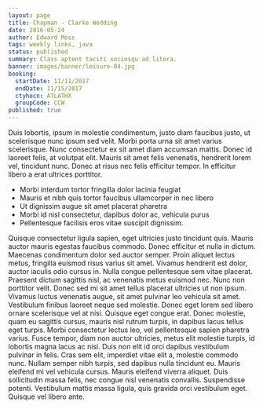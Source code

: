 ```yaml
---
layout: page
title: Chapman - Clarke Wedding
date: 2016-05-24
author: Edward Moss
tags: weekly links, java
status: published
summary: Class aptent taciti sociosqu ad litora.
banner: images/banner/leisure-04.jpg
booking:
  startDate: 11/11/2017
  endDate: 11/15/2017
  ctyhocn: ATLATHX
  groupCode: CCW
published: true
---
```

Duis lobortis, ipsum in molestie condimentum, justo diam faucibus justo, ut scelerisque nunc ipsum sed velit. Morbi porta urna sit amet varius scelerisque. Nunc consectetur ex sit amet diam accumsan mattis. Donec id laoreet felis, at volutpat elit. Mauris sit amet felis venenatis, hendrerit lorem vel, tincidunt nunc. Donec at risus nec felis efficitur tempor. In efficitur libero a erat ultrices porttitor.

* Morbi interdum tortor fringilla dolor lacinia feugiat
* Mauris et nibh quis tortor faucibus ullamcorper in nec libero
* Ut dignissim augue sit amet placerat pharetra
* Morbi id nisl consectetur, dapibus dolor ac, vehicula purus
* Pellentesque facilisis eros vitae suscipit dignissim.

Quisque consectetur ligula sapien, eget ultricies justo tincidunt quis. Mauris auctor mauris egestas faucibus commodo. Donec efficitur et nulla in dictum. Maecenas condimentum dolor sed auctor semper. Proin aliquet lectus metus, fringilla euismod risus varius sit amet. Vivamus hendrerit est dolor, auctor iaculis odio cursus in. Nulla congue pellentesque sem vitae placerat. Praesent dictum sagittis nisl, ac venenatis metus euismod nec. Nunc non porttitor velit. Donec sed mi sit amet tellus placerat ultricies ut non ipsum. Vivamus luctus venenatis augue, sit amet pulvinar leo vehicula sit amet.
Vestibulum finibus laoreet neque sed molestie. Donec eget lorem sed libero ornare scelerisque vel at nisi. Quisque eget congue erat. Donec molestie, quam eu sagittis cursus, mauris nisl rutrum turpis, in dapibus lacus tellus eget turpis. Morbi consectetur lectus leo, vel pellentesque sapien pharetra varius. Fusce tempor, diam non auctor ultricies, metus elit molestie turpis, id lobortis magna lacus ac nisi. Duis non elit id orci dapibus vestibulum pulvinar in felis. Cras sem elit, imperdiet vitae elit a, molestie commodo nunc. Nullam semper nibh turpis, sed dapibus nulla tincidunt eu. Mauris eleifend mi vel vehicula cursus. Mauris eleifend viverra aliquet. Duis sollicitudin massa felis, nec congue nisl venenatis convallis. Suspendisse potenti. Vestibulum mattis massa ligula, quis gravida orci vestibulum eget. Quisque vel libero ante.
